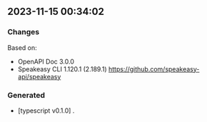 

## 2023-11-15 00:34:02
### Changes
Based on:
- OpenAPI Doc 3.0.0 
- Speakeasy CLI 1.120.1 (2.189.1) https://github.com/speakeasy-api/speakeasy
### Generated
- [typescript v0.1.0] .